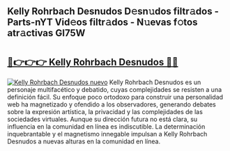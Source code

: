 ## Kelly Rohrbach Desnudos D𝚎sn𝚞dos filtr𝚊dos - Parts-nYT Vid𝚎os filtr𝚊dos - N𝚞evas f𝚘tos atr𝚊ctivas GI75W

# <h2><a href="http://mb39ls.tromn.icu/?c=Kelly+Rohrbach+Desnudos">🔗👉👉👉 Kelly Rohrbach Desnudos 🔗🔗</a></h2>

[![Kelly Rohrbach Desnudos nuevo](https://i.imgur.com/pEAQMta.gif)](http://mb39ls.tromn.icu/?c=Kelly+Rohrbach+Desnudos)
Kelly Rohrbach Desnudos es un personaje multifacético y debatido, cuyas complejidades se resisten a una definición fácil.  Su enfoque poco ortodoxo para construir una personalidad web ha magnetizado y ofendido a los observadores, generando debates sobre la expresión artística, la privacidad y las complejidades de las sociedades virtuales. Aunque su dirección futura no está clara, su influencia en la comunidad en línea es indiscutible. La determinación inquebrantable y el magnetismo innegable impulsan a Kelly Rohrbach Desnudos a nuevas alturas en la comunidad en línea.
